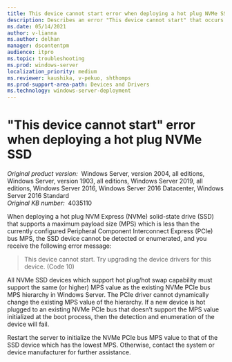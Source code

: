 ```yaml
---
title: This device cannot start error when deploying a hot plug NVMe SSD
description: Describes an error "This device cannot start" that occurs when you deploy a hot plug NVMe SSD.
ms.date: 05/14/2021
author: v-lianna
ms.author: delhan 
manager: dscontentpm
audience: itpro
ms.topic: troubleshooting
ms.prod: windows-server
localization_priority: medium
ms.reviewer: kaushika, v-pekuo, shthomps
ms.prod-support-area-path: Devices and Drivers
ms.technology: windows-server-deployment
---
```

# "This device cannot start" error when deploying a hot plug NVMe SSD

_Original product version:_ &nbsp;Windows Server, version 2004, all editions, Windows Server, version 1903, all editions, Windows Server 2019, all editions, Windows Server 2016, Windows Server 2016 Datacenter, Windows Server 2016 Standard  
_Original KB number:_ &nbsp;4035110

When deploying a hot plug NVM Express (NVMe) solid-state drive (SSD) that supports a maximum payload size (MPS) which is less than the currently configured Peripheral Component Interconnect Express (PCIe) bus MPS, the SSD device cannot be detected or enumerated, and you receive the following error message:

> This device cannot start. Try upgrading the device drivers for this device. (Code 10)

All NVMe SSD devices which support hot plug/hot swap capability must support the same (or higher) MPS value as the existing NVMe PCIe bus MPS hierarchy in Windows Server. The PCIe driver cannot dynamically change the existing MPS value of the hierarchy. If a new device is hot plugged to an existing NVMe PCIe bus that doesn’t support the MPS value initialized at the boot process, then the detection and enumeration of the device will fail.

Restart the server to initialize the NVMe PCIe bus MPS value to that of the SSD device which has the lowest MPS. Otherwise, contact the system or device manufacturer for further assistance.
